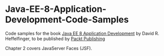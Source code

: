 # Java-EE-8-Application-Development-Code-Samples
Code samples for the book [Java EE 8 Application Development](https://www.packtpub.com/application-development/java-ee-8-application-development) by David R. Heffelfinger, to be published by [Packt Publishing](http://www.packtpub.com)

Chapter 2 covers JavaServer Faces (JSF).
